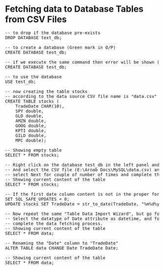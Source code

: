 # Fetching data to Database Tables from CSV Files

<pre>
-- to drop if the database pre-exists
DROP DATABASE text_db;

-- to create a database (Green mark in O/P)
CREATE DATABASE test_db;

-- if we execute the same command then error will be shown (Red mark in O/P)
CREATE DATABASE test_db;

-- to use the database
USE test_db;

-- now creating the table stocks
-- according to the data source CSV file name is "data.csv"
CREATE TABLE stocks (
	TradeDate CHAR(10),
	SPY double,
	GLD double,
	AMZN double,
	GOOG double,
	KPTI double,
	GILD double,
	MPC double);

-- Showing empty table
SELECT * FROM stocks;

-- Right click on the database test_db in the left panel and select "Table Data Import Wizard"
-- And select the CSV file (E:\Arnab Docs\MySQL\data.csv) and select propoer table and check the mapping of the columns/attributes
-- select Next for couple of number of times and complete the process
-- Showing current content of the table
SELECT * FROM stocks;

-- If the first date column content is not in the proper format the use the following command
SET SQL_SAFE_UPDATES = 0;
UPDATE stocks SET TradeDate = str_to_date(TradeDate, "%m%d%y");

-- Now repeat the same "Table Data Import Wizard", but go for a new table
-- Select the datatype of Date attribute as datetime, and format as %Y-%m-%d
-- complete the data fetching process.
-- Showing current content of the table
SELECT * FROM data;

-- Renaming the "Date" column to "TradeDate"
ALTER TABLE data CHANGE Date TradeDate Date;

-- Showing current content of the table
SELECT * FROM data;

</pre>
